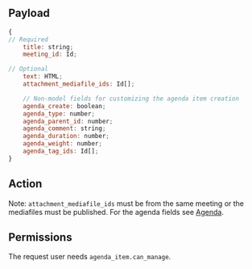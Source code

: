 ## Payload
```js
{
// Required
    title: string;
    meeting_id: Id;

// Optional
    text: HTML;
    attachment_mediafile_ids: Id[];

    // Non-model fields for customizing the agenda item creation
    agenda_create: boolean;
    agenda_type: number;
    agenda_parent_id: number;
    agenda_comment: string;
    agenda_duration: number;
    agenda_weight: number;
    agenda_tag_ids: Id[];
}
```

## Action
Note: `attachment_mediafile_ids` must be from the same meeting or the mediafiles must be published. For the agenda fields see
[Agenda](https://github.com/OpenSlides/OpenSlides/wiki/Agenda#additional-fields-during-creation-of-agenda-content-objects).

## Permissions
The request user needs `agenda_item.can_manage`.
